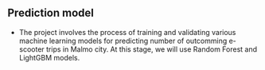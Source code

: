 ## Prediction model

- The project involves the process of training and validating various machine learning models for predicting number of outcomming e-scooter trips in Malmo city. At this stage, we will use Random Forest and LightGBM models.